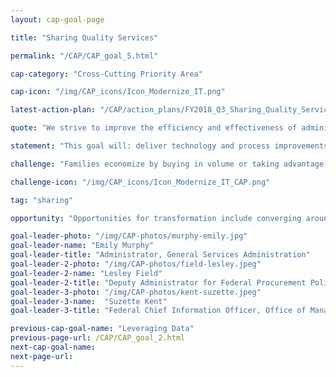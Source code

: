 ```yaml
---
layout: cap-goal-page

title: "Sharing Quality Services"

permalink: "/CAP/CAP_goal_5.html"

cap-category: "Cross-Cutting Priority Area"

cap-icon: "/img/CAP_icons/Icon_Modernize_IT.png"

latest-action-plan: "/CAP/action_plans/FY2018_Q3_Sharing_Quality_Services.pdf"

quote: "We strive to improve the efficiency and effectiveness of administrative services across government."

statement: "This goal will: deliver technology and process improvements that will improve citizen services, such as faster hiring so more border security officers can be hired and in place faster and expedited payments to small businesses so the economy can continue to grow and thrive; and simpler grants application processes so more grant resources are directed to results rather than duplicative compliance actions; reduce taxpayer costs by closing the gap between the Federal Government’s performance in administrative services and industry best in class; and shift time, effort, and funding currently spent on administrative services to core missions in support of American citizens."

challenge: "Families economize by buying in volume or taking advantage of the sharing economy such as car or vacation rental sharing. Businesses, non-profits, and state governments have reduced costs and workload by streamlining administrative activities such as human resource transactions, financial management, grants management, contracts, and information technology support to reduce costs and increase efficiency. The Federal Government needs to do the same. For example, the Federal Government outspends the private sector when creating tax-filing paperwork (W-2s). Industry has used technology and innovation to reduce the cost to around $80 while Government still spends an average of $120. We need to close this gap."

challenge-icon: "/img/CAP_icons/Icon_Modernize_IT_CAP.png"

tag: "sharing"

opportunity: "Opportunities for transformation include converging around common standards for administrative activities to reduce “unique” requirements and duplicate contracts and:"

goal-leader-photo: "/img/CAP-photos/murphy-emily.jpg"
goal-leader-name: "Emily Murphy"
goal-leader-title: "Administrator, General Services Administration"
goal-leader-2-photo: "/img/CAP-photos/field-lesley.jpeg"
goal-leader-2-name: "Lesley Field"
goal-leader-2-title: "Deputy Administrator for Federal Procurement Policy and Shared Services Policy Officer, Office of Management and Budget"
goal-leader-3-photo: "/img/CAP-photos/kent-suzette.jpeg"
goal-leader-3-name:  "Suzette Kent"
goal-leader-3-title: "Federal Chief Information Officer, Office of Management and Budget"

previous-cap-goal-name: "Leveraging Data"
previous-page-url: /CAP/CAP_goal_2.html
next-cap-goal-name:
next-page-url:
---  
```

